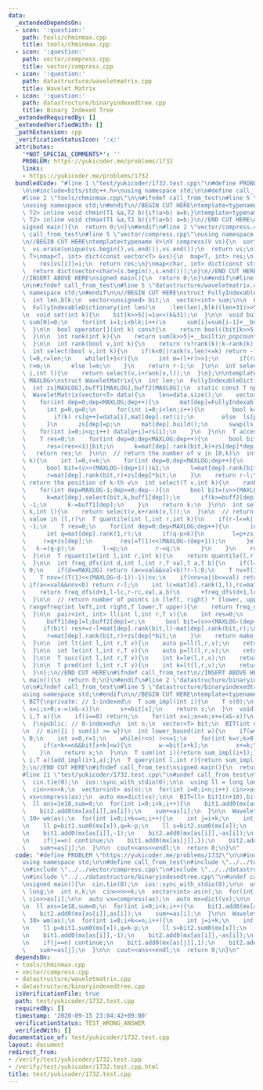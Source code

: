 ```yaml
---
data:
  _extendedDependsOn:
  - icon: ':question:'
    path: tools/chminmax.cpp
    title: tools/chminmax.cpp
  - icon: ':question:'
    path: vector/compress.cpp
    title: vector/compress.cpp
  - icon: ':question:'
    path: datastructure/waveletmatrix.cpp
    title: Wavelet Matrix
  - icon: ':question:'
    path: datastructure/binaryindexedtree.cpp
    title: Binary Indexed Tree
  _extendedRequiredBy: []
  _extendedVerifiedWith: []
  _pathExtension: cpp
  _verificationStatusIcon: ':x:'
  attributes:
    '*NOT_SPECIAL_COMMENTS*': ''
    PROBLEM: https://yukicoder.me/problems/1732
    links:
    - https://yukicoder.me/problems/1732
  bundledCode: "#line 1 \"test/yukicoder/1732.test.cpp\"\n#define PROBLEM \"https://yukicoder.me/problems/1732\"\
    \n\n#include<bits/stdc++.h>\nusing namespace std;\n\n#define call_from_test\n\
    #line 2 \"tools/chminmax.cpp\"\n\n#ifndef call_from_test\n#line 5 \"tools/chminmax.cpp\"\
    \nusing namespace std;\n#endif\n//BEGIN CUT HERE\ntemplate<typename T1,typename\
    \ T2> inline void chmin(T1 &a,T2 b){if(a>b) a=b;}\ntemplate<typename T1,typename\
    \ T2> inline void chmax(T1 &a,T2 b){if(a<b) a=b;}\n//END CUT HERE\n#ifndef call_from_test\n\
    signed main(){\n  return 0;\n}\n#endif\n#line 2 \"vector/compress.cpp\"\n\n#ifndef\
    \ call_from_test\n#line 5 \"vector/compress.cpp\"\nusing namespace std;\n#endif\n\
    \n//BEGIN CUT HERE\ntemplate<typename V>\nV compress(V vs){\n  sort(vs.begin(),vs.end());\n\
    \  vs.erase(unique(vs.begin(),vs.end()),vs.end());\n  return vs;\n}\ntemplate<typename\
    \ T>\nmap<T, int> dict(const vector<T> &vs){\n  map<T, int> res;\n  for(int i=0;i<(int)vs.size();i++)\n\
    \    res[vs[i]]=i;\n  return res;\n}\nmap<char, int> dict(const string &s){\n\
    \  return dict(vector<char>(s.begin(),s.end()));\n}\n//END CUT HERE\n#ifndef call_from_test\n\
    //INSERT ABOVE HERE\nsigned main(){\n  return 0;\n}\n#endif\n#line 2 \"datastructure/waveletmatrix.cpp\"\
    \n\n#ifndef call_from_test\n#line 5 \"datastructure/waveletmatrix.cpp\"\nusing\
    \ namespace std;\n#endif\n\n//BEGIN CUT HERE\nstruct FullyIndexableDictionary{\n\
    \  int len,blk;\n  vector<unsigned> bit;\n  vector<int> sum;\n\n  FullyIndexableDictionary(){}\n\
    \  FullyIndexableDictionary(int len)\n    :len(len),blk((len+31)>>5),bit(blk,0),sum(blk,0){}\n\
    \n  void set(int k){\n    bit[k>>5]|=1u<<(k&31);\n  }\n\n  void build(){\n   \
    \ sum[0]=0;\n    for(int i=1;i<blk;i++)\n      sum[i]=sum[i-1]+__builtin_popcount(bit[i-1]);\n\
    \  }\n\n  bool operator[](int k) const{\n    return bool((bit[k>>5]>>(k&31))&1);\n\
    \  }\n\n  int rank(int k){\n    return sum[k>>5]+__builtin_popcount(bit[k>>5]&((1u<<(k&31))-1));\n\
    \  }\n\n  int rank(bool v,int k){\n    return (v?rank(k):k-rank(k));\n  }\n\n\
    \  int select(bool v,int k){\n    if(k<0||rank(v,len)<=k) return -1;\n    int\
    \ l=0,r=len;\n    while(l+1<r){\n      int m=(l+r)>>1;\n      if(rank(v,m)>=k+1)\
    \ r=m;\n      else l=m;\n    }\n    return r-1;\n  }\n\n  int select(bool v,int\
    \ i,int l){\n    return select(v,i+rank(v,l));\n  }\n};\n\ntemplate<class T,int\
    \ MAXLOG>\nstruct WaveletMatrix{\n  int len;\n  FullyIndexableDictionary mat[MAXLOG];\n\
    \  int zs[MAXLOG],buff1[MAXLOG],buff2[MAXLOG];\n  static const T npos=-1;\n\n\
    \  WaveletMatrix(vector<T> data){\n    len=data.size();\n    vector<T> ls(len),rs(len);\n\
    \    for(int dep=0;dep<MAXLOG;dep++){\n      mat[dep]=FullyIndexableDictionary(len+1);\n\
    \      int p=0,q=0;\n      for(int i=0;i<len;i++){\n        bool k=(data[i]>>(MAXLOG-(dep+1)))&1;\n\
    \        if(k) rs[q++]=data[i],mat[dep].set(i);\n        else  ls[p++]=data[i];\n\
    \      }\n      zs[dep]=p;\n      mat[dep].build();\n      swap(ls,data);\n  \
    \    for(int i=0;i<q;i++) data[p+i]=rs[i];\n    }\n  }\n\n  T access(int k){\n\
    \    T res=0;\n    for(int dep=0;dep<MAXLOG;dep++){\n      bool bit=mat[dep][k];\n\
    \      res=(res<<1)|bit;\n      k=mat[dep].rank(bit,k)+zs[dep]*dep;\n    }\n \
    \   return res;\n  }\n\n  // return the number of v in [0,k)\n  int rank(T v,int\
    \ k){\n    int l=0,r=k;\n    for(int dep=0;dep<MAXLOG;dep++){\n      buff1[dep]=l;buff2[dep]=r;\n\
    \      bool bit=(v>>(MAXLOG-(dep+1)))&1;\n      l=mat[dep].rank(bit,l)+zs[dep]*bit;\n\
    \      r=mat[dep].rank(bit,r)+zs[dep]*bit;\n    }\n    return r-l;\n  }\n\n  //\
    \ return the position of k-th v\n  int select(T v,int k){\n    rank(v,len);\n\
    \    for(int dep=MAXLOG-1;dep>=0;dep--){\n      bool bit=(v>>(MAXLOG-(dep+1)))&1;\n\
    \      k=mat[dep].select(bit,k,buff1[dep]);\n      if(k>=buff2[dep]||k<0) return\
    \ -1;\n      k-=buff1[dep];\n    }\n    return k;\n  }\n\n  int select(T v,int\
    \ k,int l){\n    return select(v,k+rank(v,l));\n  }\n\n  // return k-th largest\
    \ value in [l,r)\n  T quantile(int l,int r,int k){\n    if(r-l<=k||k<0) return\
    \ -1;\n    T res=0;\n    for(int dep=0;dep<MAXLOG;dep++){\n      int p=mat[dep].rank(1,l);\n\
    \      int q=mat[dep].rank(1,r);\n      if(q-p>k){\n        l=p+zs[dep];\n   \
    \     r=q+zs[dep];\n        res|=T(1)<<(MAXLOG-(dep+1));\n      }else{\n     \
    \   k-=(q-p);\n        l-=p;\n        r-=q;\n      }\n    }\n    return res;\n\
    \  }\n\n  T rquantile(int l,int r,int k){\n    return quantile(l,r,r-l-k-1);\n\
    \  }\n\n  int freq_dfs(int d,int l,int r,T val,T a,T b){\n    if(l==r) return\
    \ 0;\n    if(d==MAXLOG) return (a<=val&&val<b)?r-l:0;\n    T nv=T(1)<<(MAXLOG-d-1)|val;\n\
    \    T nnv=((T(1)<<(MAXLOG-d-1))-1)|nv;\n    if(nnv<a||b<=val) return 0;\n   \
    \ if(a<=val&&nnv<b) return r-l;\n    int lc=mat[d].rank(1,l),rc=mat[d].rank(1,r);\n\
    \    return freq_dfs(d+1,l-lc,r-rc,val,a,b)\n      +freq_dfs(d+1,lc+zs[d],rc+zs[d],nv,a,b);\n\
    \  }\n\n  // return number of points in [left, right) * [lower, upper)\n  int\
    \ rangefreq(int left,int right,T lower,T upper){\n    return freq_dfs(0,left,right,0,lower,upper);\n\
    \  }\n\n  pair<int, int> ll(int l,int r,T v){\n    int res=0;\n    for(int dep=0;dep<MAXLOG;dep++){\n\
    \      buff1[dep]=l;buff2[dep]=r;\n      bool bit=(v>>(MAXLOG-(dep+1)))&1;\n \
    \     if(bit) res+=r-l+mat[dep].rank(bit,l)-mat[dep].rank(bit,r);\n      l=mat[dep].rank(bit,l)+zs[dep]*bit;\n\
    \      r=mat[dep].rank(bit,r)+zs[dep]*bit;\n    }\n    return make_pair(res,r-l);\n\
    \  }\n\n  int lt(int l,int r,T v){\n    auto p=ll(l,r,v);\n    return p.first;\n\
    \  }\n\n  int le(int l,int r,T v){\n    auto p=ll(l,r,v);\n    return p.first+p.second;\n\
    \  }\n\n  T succ(int l,int r,T v){\n    int k=le(l,r,v);\n    return k==r-l?npos:rquantile(l,r,k);\n\
    \  }\n\n  T pred(int l,int r,T v){\n    int k=lt(l,r,v);\n    return k?rquantile(l,r,k-1):npos;\n\
    \  }\n};\n//END CUT HERE\n#ifndef call_from_test\n//INSERT ABOVE HERE\nsigned\
    \ main(){\n  return 0;\n}\n#endif\n#line 2 \"datastructure/binaryindexedtree.cpp\"\
    \n\n#ifndef call_from_test\n#line 5 \"datastructure/binaryindexedtree.cpp\"\n\
    using namespace std;\n#endif\n\n//BEGIN CUT HERE\ntemplate<typename T>\nclass\
    \ BIT{\nprivate: // 1-indexed\n  T sum_impl(int i){\n    T s(0);\n    for(int\
    \ x=i;x>0;x-=(x&-x))\n      s+=bit[x];\n    return s;\n  }\n  void add_impl(int\
    \ i,T a){\n    if(i==0) return;\n    for(int x=i;x<=n;x+=(x&-x))\n      bit[x]+=a;\n\
    \  }\npublic: // 0-indexed\n  int n;\n  vector<T> bit;\n  BIT(int n_):n(n_+1),bit(n+1,0){}\n\
    \n  // min({i | sum(i) >= w})\n  int lower_bound(int w){\n    if(w<=0) return\
    \ 0;\n    int x=0,r=1;\n    while(r<n) r<<=1;\n    for(int k=r;k>0;k>>=1){\n \
    \     if(x+k<=n&&bit[x+k]<w){\n        w-=bit[x+k];\n        x+=k;\n      }\n\
    \    }\n    return x;\n  }\n\n  T sum(int i){return sum_impl(i+1);}\n  void add(int\
    \ i,T a){add_impl(i+1,a);}\n  T query(int l,int r){return sum_impl(r+1)-sum_impl(l+1);}\n\
    };\n//END CUT HERE\n#ifndef call_from_test\nsigned main(){\n  return 0;\n}\n#endif\n\
    #line 11 \"test/yukicoder/1732.test.cpp\"\n#undef call_from_test\n\nsigned main(){\n\
    \  cin.tie(0);\n  ios::sync_with_stdio(0);\n\n  using ll = long long;\n  int n,k;\n\
    \  cin>>n>>k;\n  vector<int> as(n);\n  for(int i=0;i<n;i++) cin>>as[i];\n\n  auto\
    \ vx=compress(as);\n  auto mx=dict(vx);\n\n  BIT<ll> bit1(n+10),bit2(n+10);\n\n\
    \  ll ans=1e18,sum=0;\n  for(int i=0;i<k;i++){\n    bit1.add0(mx[as[i]],1);\n\
    \    bit2.add0(mx[as[i]],as[i]);\n    sum+=as[i];\n  }\n\n  WaveletMatrix<int,\
    \ 30> wm(as);\n  for(int i=0;i+k<=n;i++){\n    int j=i+k;\n    int x=wm.quantile(i,j,k>>1);\n\
    \n    ll p=bit1.sum0(mx[x]),q=k-p;\n    ll s=bit2.sum0(mx[x]);\n    chmin(ans,p*x-s+(sum-s)-q*x);\n\
    \n    bit1.add0(mx[as[i]],-1);\n    bit2.add0(mx[as[i]],-as[i]);\n    sum-=as[i];\n\
    \n    if(j==n) continue;\n    bit1.add0(mx[as[j]],1);\n    bit2.add0(mx[as[j]],as[j]);\n\
    \    sum+=as[j];\n  }\n\n  cout<<ans<<endl;\n  return 0;\n}\n"
  code: "#define PROBLEM \"https://yukicoder.me/problems/1732\"\n\n#include<bits/stdc++.h>\n\
    using namespace std;\n\n#define call_from_test\n#include \"../../tools/chminmax.cpp\"\
    \n#include \"../../vector/compress.cpp\"\n#include \"../../datastructure/waveletmatrix.cpp\"\
    \n#include \"../../datastructure/binaryindexedtree.cpp\"\n#undef call_from_test\n\
    \nsigned main(){\n  cin.tie(0);\n  ios::sync_with_stdio(0);\n\n  using ll = long\
    \ long;\n  int n,k;\n  cin>>n>>k;\n  vector<int> as(n);\n  for(int i=0;i<n;i++)\
    \ cin>>as[i];\n\n  auto vx=compress(as);\n  auto mx=dict(vx);\n\n  BIT<ll> bit1(n+10),bit2(n+10);\n\
    \n  ll ans=1e18,sum=0;\n  for(int i=0;i<k;i++){\n    bit1.add0(mx[as[i]],1);\n\
    \    bit2.add0(mx[as[i]],as[i]);\n    sum+=as[i];\n  }\n\n  WaveletMatrix<int,\
    \ 30> wm(as);\n  for(int i=0;i+k<=n;i++){\n    int j=i+k;\n    int x=wm.quantile(i,j,k>>1);\n\
    \n    ll p=bit1.sum0(mx[x]),q=k-p;\n    ll s=bit2.sum0(mx[x]);\n    chmin(ans,p*x-s+(sum-s)-q*x);\n\
    \n    bit1.add0(mx[as[i]],-1);\n    bit2.add0(mx[as[i]],-as[i]);\n    sum-=as[i];\n\
    \n    if(j==n) continue;\n    bit1.add0(mx[as[j]],1);\n    bit2.add0(mx[as[j]],as[j]);\n\
    \    sum+=as[j];\n  }\n\n  cout<<ans<<endl;\n  return 0;\n}\n"
  dependsOn:
  - tools/chminmax.cpp
  - vector/compress.cpp
  - datastructure/waveletmatrix.cpp
  - datastructure/binaryindexedtree.cpp
  isVerificationFile: true
  path: test/yukicoder/1732.test.cpp
  requiredBy: []
  timestamp: '2020-09-15 23:04:42+09:00'
  verificationStatus: TEST_WRONG_ANSWER
  verifiedWith: []
documentation_of: test/yukicoder/1732.test.cpp
layout: document
redirect_from:
- /verify/test/yukicoder/1732.test.cpp
- /verify/test/yukicoder/1732.test.cpp.html
title: test/yukicoder/1732.test.cpp
---
```

